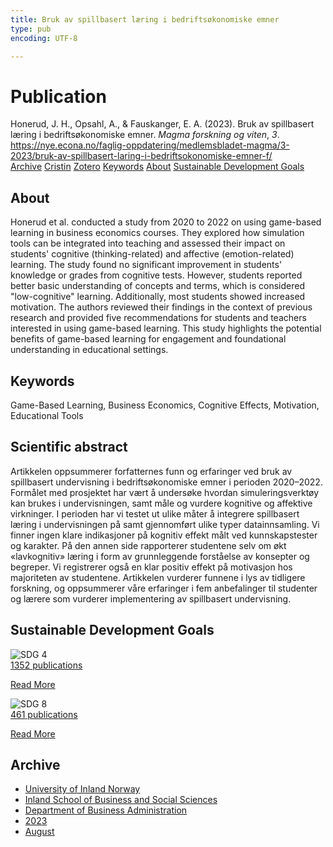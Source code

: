 ```yaml
---
title: Bruk av spillbasert læring i bedriftsøkonomiske emner
type: pub
encoding: UTF-8

---
```

<h1>Publication</h1>
<article id="csl-bib-container-3W3CXM3M" class="csl-bib-container">
  <div class="csl-bib-body"> <div class="csl-entry">Honerud, J. H., Opsahl, A., &#38; Fauskanger, E. A. (2023). Bruk av spillbasert læring i bedriftsøkonomiske emner. <i>Magma forskning og viten</i>, <i>3</i>. <a href="https://nye.econa.no/faglig-oppdatering/medlemsbladet-magma/3-2023/bruk-av-spillbasert-laring-i-bedriftsokonomiske-emner-f/">https://nye.econa.no/faglig-oppdatering/medlemsbladet-magma/3-2023/bruk-av-spillbasert-laring-i-bedriftsokonomiske-emner-f/</a></div> </div>
  <div class="csl-bib-buttons">
    <a href="#taxonomy-article-3W3CXM3M" alt="archive" class="csl-bib-button">Archive</a>
    <a href="https://app.cristin.no/results/show.jsf?id=2170891" alt="Cristin" class="csl-bib-button">Cristin</a>
    <a href="http://zotero.org/groups/5881554/items/3W3CXM3M" alt="Zotero" class="csl-bib-button">Zotero</a>
    <a href="#keywords-article-3W3CXM3M" alt="keywords" class="csl-bib-button">Keywords</a>
    <a href="#about-article-3W3CXM3M" alt="about_pub" class="csl-bib-button">About</a>
    <a href="#sdg-article-3W3CXM3M" alt="sdg" class="csl-bib-button">Sustainable Development Goals</a>
  </div>
  <div id="csl-bib-meta-container-3W3CXM3M"></div>
</article>
<div id="csl-bib-meta-3W3CXM3M" class="csl-bib-meta">
  <article id="about-article-3W3CXM3M" class="about_pub-article">
    <h1>About</h1>
    Honerud et al. conducted a study from 2020 to 2022 on using game-based learning in business economics courses. They explored how simulation tools can be integrated into teaching and assessed their impact on students' cognitive (thinking-related) and affective (emotion-related) learning. The study found no significant improvement in students' knowledge or grades from cognitive tests. However, students reported better basic understanding of concepts and terms, which is considered "low-cognitive" learning. Additionally, most students showed increased motivation. The authors reviewed their findings in the context of previous research and provided five recommendations for students and teachers interested in using game-based learning. This study highlights the potential benefits of game-based learning for engagement and foundational understanding in educational settings.
  </article>
  <article id="keywords-article-3W3CXM3M" class="keywords-article">
    <h1>Keywords</h1>
    Game-Based Learning, Business Economics, Cognitive Effects, Motivation, Educational Tools
  </article>
  <article id="abstract-article-3W3CXM3M" class="abstract-article">
    <h1>Scientific abstract</h1>
    Artikkelen oppsummerer forfatternes funn og erfaringer ved bruk av spillbasert undervisning i bedriftsøkonomiske emner i perioden 2020–2022. Formålet med prosjektet har vært å undersøke hvordan simuleringsverktøy kan brukes i undervisningen, samt måle og vurdere kognitive og affektive virkninger. I perioden har vi testet ut ulike måter å integrere spillbasert læring i undervisningen på samt gjennomført ulike typer datainnsamling. Vi finner ingen klare indikasjoner på kognitiv effekt målt ved kunnskapstester og karakter. På den annen side rapporterer studentene selv om økt «lavkognitiv» læring i form av grunnleggende forståelse av konsepter og begreper. Vi registrerer også en klar positiv effekt på motivasjon hos majoriteten av studentene. Artikkelen vurderer funnene i lys av tidligere forskning, og oppsummerer våre erfaringer i fem anbefalinger til studenter og lærere som vurderer implementering av spillbasert undervisning.
  </article>
  <article id="sdg-article-3W3CXM3M" class="sdg-article">
    <h1>Sustainable Development Goals</h1>
    <div class="sdg-container"><div id="sdg4" class="sdg">
        <img src="{{< params subfolder >}}images/sdg/sdg04_en.png" class="image" alt="SDG 4">
        <div class="sdg-overlay">
          <a href="/en/archive/?key=?sdg=4#archive" class="sdg-publication-count"><span>1352</span> publications</a>
          <p><a href="https://sdgs.un.org/goals/goal4" class="sdg-read-more">Read More</a></p>
        </div>
      </div> <div id="sdg8" class="sdg">
        <img src="{{< params subfolder >}}images/sdg/sdg08_en.png" class="image" alt="SDG 8">
        <div class="sdg-overlay">
          <a href="/en/archive/?key=?sdg=8#archive" class="sdg-publication-count"><span>461</span> publications</a>
          <p><a href="https://sdgs.un.org/goals/goal8" class="sdg-read-more">Read More</a></p>
        </div>
      </div></div>
  </article>
  <article id="taxonomy-article-3W3CXM3M" class="taxonomy-article">
    <h1>Archive</h1>
    <ul>
      <li>
        <a href="/en/archive/?key=3DCRN523">University of Inland Norway</a>
      </li>
      <li>
        <a href="/en/archive/?key=DU8Q9LN9">Inland School of Business and Social Sciences</a>
      </li>
      <li>
        <a href="/en/archive/?key=3IQA89I8">Department of Business Administration</a>
      </li>
      <li>
        <a href="/en/archive/?key=RD9NIUZB">2023</a>
      </li>
      <li>
        <a href="/en/archive/?key=8ABEXL2P">August</a>
      </li>
    </ul>
  </article>
</div>
